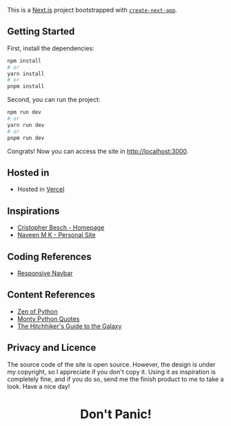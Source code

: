 This is a [Next.js](https://nextjs.org/) project bootstrapped with [`create-next-app`](https://github.com/vercel/next.js/tree/canary/packages/create-next-app).

## Getting Started

First, install the dependencies:

```bash
npm install
# or
yarn install
# or
pnpm install
```

Second, you can run the project:

```bash
npm run dev
# or
yarn run dev
# or
pnpm run dev
```

Congrats! Now you can access the site in [http://localhost:3000](http://localhost:3000).

## Hosted in
- Hosted in [Vercel](https://vercel.com)

## Inspirations
- [Cristopher Besch - Homepage](chris-besch.com)
- [Naveen M K - Personal Site](https://www.naveenmk.me/)

## Coding References

- [Responsive Navbar](https://www.makeuseof.com/responsive-navigation-bar-using-html-and-css/)

## Content References
- [Zen of Python](https://peps.python.org/pep-0020/#the-zen-of-python)
- [Monty Python Quotes](https://gist.github.com/lucasricci/438d6b5c2a5c031faa4dd48a8920c375)
- [The Hitchhiker's Guide to the Galaxy](https://en.wikipedia.org/wiki/The_Hitchhiker%27s_Guide_to_the_Galaxy)

## Privacy and Licence
The source code of the site is open source. However, the design is under my copyright, so I appreciate if you don't copy it. Using it as inspiration is completely fine, and if you do so, send me the finish product to me to take a look. Have a nice day!

<h1 align="center">Don't Panic!</h1>
